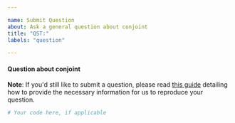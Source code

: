 ```yaml
---

name: Submit Question
about: Ask a general question about conjoint
title: "QST:"
labels: "question"

---
```


#### Question about conjoint

**Note**: If you'd still like to submit a question, please read [this guide](
https://matthewrocklin.com/blog/work/2018/02/28/minimal-bug-reports) detailing how to
provide the necessary information for us to reproduce your question.

```python
# Your code here, if applicable
```
